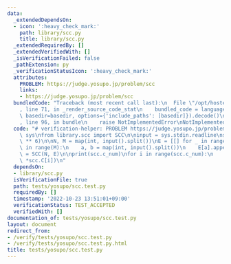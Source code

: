 ```yaml
---
data:
  _extendedDependsOn:
  - icon: ':heavy_check_mark:'
    path: library/scc.py
    title: library/scc.py
  _extendedRequiredBy: []
  _extendedVerifiedWith: []
  _isVerificationFailed: false
  _pathExtension: py
  _verificationStatusIcon: ':heavy_check_mark:'
  attributes:
    PROBLEM: https://judge.yosupo.jp/problem/scc
    links:
    - https://judge.yosupo.jp/problem/scc
  bundledCode: "Traceback (most recent call last):\n  File \"/opt/hostedtoolcache/PyPy/3.7.13/x64/site-packages/onlinejudge_verify/documentation/build.py\"\
    , line 71, in _render_source_code_stat\n    bundled_code = language.bundle(stat.path,\
    \ basedir=basedir, options={'include_paths': [basedir]}).decode()\n  File \"/opt/hostedtoolcache/PyPy/3.7.13/x64/site-packages/onlinejudge_verify/languages/python.py\"\
    , line 96, in bundle\n    raise NotImplementedError\nNotImplementedError\n"
  code: "# verification-helper: PROBLEM https://judge.yosupo.jp/problem/scc\nimport\
    \ sys\nfrom library.scc import SCC\n\ninput = sys.stdin.readline\nsys.setrecursionlimit(10\
    \ ** 6)\n\nN, M = map(int, input().split())\nE = [[] for _ in range(N)]\nfor _\
    \ in range(M):\n    a, b = map(int, input().split())\n    E[a].append(b)\nscc\
    \ = SCC(N, E)\n\nprint(scc.c_num)\nfor i in range(scc.c_num):\n    print(len(scc.C[i]),\
    \ *scc.C[i])\n"
  dependsOn:
  - library/scc.py
  isVerificationFile: true
  path: tests/yosupo/scc.test.py
  requiredBy: []
  timestamp: '2022-10-23 13:51:01+09:00'
  verificationStatus: TEST_ACCEPTED
  verifiedWith: []
documentation_of: tests/yosupo/scc.test.py
layout: document
redirect_from:
- /verify/tests/yosupo/scc.test.py
- /verify/tests/yosupo/scc.test.py.html
title: tests/yosupo/scc.test.py
---
```

